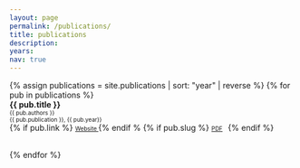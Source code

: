 ```yaml
---
layout: page
permalink: /publications/
title: publications
description:
years:
nav: true
---
```


<div class="publications">
<div style = 'margin-right;'>
{% assign publications = site.publications | sort: "year" | reverse %}
{% for pub in publications %}
<div class="pubitem">
  <div class="pubtitle">
    <b>{{ pub.title }}</b>
  </div>
  <div class="pubauthors">
    <font size="-2">{{ pub.authors }}</font>
  </div>
  <div class="pubinfo">
    <font size="-2">{{ pub.publication }}, {{ pub.year}}</font>
  </div>
  <div class="publinks">
    {% if pub.link %}
    <font size="-2"><a href="{{ pub.link}}"><i class="fas fa-link"></i> Website </a></font>
    {% endif %
    {% if pub.slug %}
    <font size="-2"><a href="/assets/pdf/{{ pub.slug}}"><i class="far fa-file-pdf"></i> PDF</a>&nbsp;&nbsp;</font>
    {% endif %}


  </div>
  <br>
</div>

{% endfor %}
